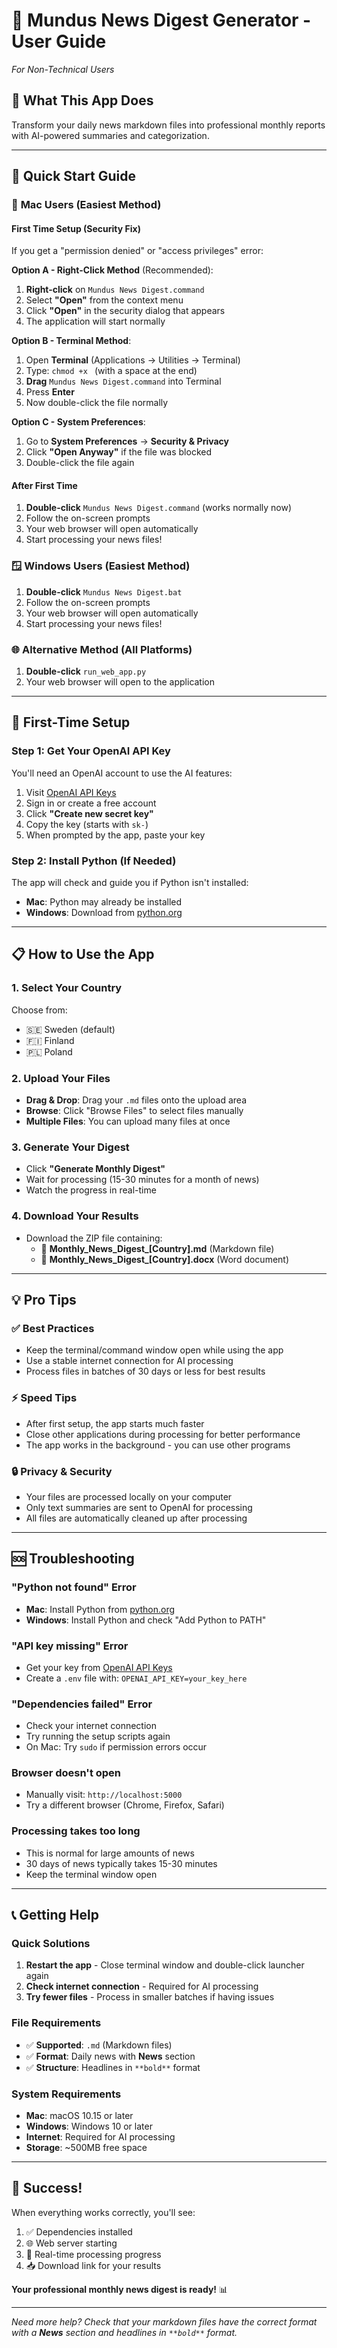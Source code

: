 # 📱 Mundus News Digest Generator - User Guide
*For Non-Technical Users*

## 🎯 What This App Does
Transform your daily news markdown files into professional monthly reports with AI-powered summaries and categorization.

---

## 🚀 Quick Start Guide

### 🍎 **Mac Users** (Easiest Method)

#### **First Time Setup** (Security Fix)
If you get a "permission denied" or "access privileges" error:

**Option A - Right-Click Method** (Recommended):
1. **Right-click** on `Mundus News Digest.command`
2. Select **"Open"** from the context menu
3. Click **"Open"** in the security dialog that appears
4. The application will start normally

**Option B - Terminal Method**:
1. Open **Terminal** (Applications → Utilities → Terminal)
2. Type: `chmod +x ` (with a space at the end)
3. **Drag** `Mundus News Digest.command` into Terminal
4. Press **Enter**
5. Now double-click the file normally

**Option C - System Preferences**:
1. Go to **System Preferences** → **Security & Privacy**
2. Click **"Open Anyway"** if the file was blocked
3. Double-click the file again

#### **After First Time**
1. **Double-click** `Mundus News Digest.command` (works normally now)
2. Follow the on-screen prompts
3. Your web browser will open automatically
4. Start processing your news files!

### 🪟 **Windows Users** (Easiest Method)  
1. **Double-click** `Mundus News Digest.bat`
2. Follow the on-screen prompts
3. Your web browser will open automatically
4. Start processing your news files!

### 🌐 **Alternative Method** (All Platforms)
1. **Double-click** `run_web_app.py`
2. Your web browser will open to the application

---

## 🔑 First-Time Setup

### Step 1: Get Your OpenAI API Key
You'll need an OpenAI account to use the AI features:

1. Visit [OpenAI API Keys](https://platform.openai.com/api-keys)
2. Sign in or create a free account
3. Click **"Create new secret key"**
4. Copy the key (starts with `sk-`)
5. When prompted by the app, paste your key

### Step 2: Install Python (If Needed)
The app will check and guide you if Python isn't installed:
- **Mac**: Python may already be installed
- **Windows**: Download from [python.org](https://python.org/downloads/)

---

## 📋 How to Use the App

### 1. **Select Your Country**
Choose from:
- 🇸🇪 Sweden (default)
- 🇫🇮 Finland  
- 🇵🇱 Poland

### 2. **Upload Your Files**
- **Drag & Drop**: Drag your `.md` files onto the upload area
- **Browse**: Click "Browse Files" to select files manually
- **Multiple Files**: You can upload many files at once

### 3. **Generate Your Digest**
- Click **"Generate Monthly Digest"**
- Wait for processing (15-30 minutes for a month of news)
- Watch the progress in real-time

### 4. **Download Your Results**
- Download the ZIP file containing:
  - 📄 **Monthly_News_Digest_[Country].md** (Markdown file)
  - 📄 **Monthly_News_Digest_[Country].docx** (Word document)

---

## 💡 Pro Tips

### ✅ **Best Practices**
- Keep the terminal/command window open while using the app
- Use a stable internet connection for AI processing
- Process files in batches of 30 days or less for best results

### ⚡ **Speed Tips**
- After first setup, the app starts much faster
- Close other applications during processing for better performance
- The app works in the background - you can use other programs

### 🔒 **Privacy & Security**
- Your files are processed locally on your computer
- Only text summaries are sent to OpenAI for processing
- All files are automatically cleaned up after processing

---

## 🆘 Troubleshooting

### **"Python not found" Error**
- **Mac**: Install Python from [python.org](https://python.org/downloads/)
- **Windows**: Install Python and check "Add Python to PATH"

### **"API key missing" Error**
- Get your key from [OpenAI API Keys](https://platform.openai.com/api-keys)
- Create a `.env` file with: `OPENAI_API_KEY=your_key_here`

### **"Dependencies failed" Error**
- Check your internet connection
- Try running the setup scripts again
- On Mac: Try `sudo` if permission errors occur

### **Browser doesn't open**
- Manually visit: `http://localhost:5000`
- Try a different browser (Chrome, Firefox, Safari)

### **Processing takes too long**
- This is normal for large amounts of news
- 30 days of news typically takes 15-30 minutes
- Keep the terminal window open

---

## 📞 Getting Help

### **Quick Solutions**
1. **Restart the app** - Close terminal window and double-click launcher again
2. **Check internet connection** - Required for AI processing
3. **Try fewer files** - Process in smaller batches if having issues

### **File Requirements**
- ✅ **Supported**: `.md` (Markdown files)
- ✅ **Format**: Daily news with **News** section
- ✅ **Structure**: Headlines in `**bold**` format

### **System Requirements**
- **Mac**: macOS 10.15 or later
- **Windows**: Windows 10 or later
- **Internet**: Required for AI processing
- **Storage**: ~500MB free space

---

## 🎉 Success!

When everything works correctly, you'll see:
1. ✅ Dependencies installed
2. 🌐 Web server starting
3. 🔄 Real-time processing progress
4. 📥 Download link for your results

**Your professional monthly news digest is ready!** 📊

---

*Need more help? Check that your markdown files have the correct format with a **News** section and headlines in `**bold**` format.*
